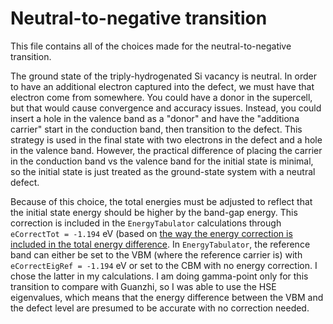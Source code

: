 # Neutral-to-negative transition

This file contains all of the choices made for the neutral-to-negative transition.

The ground state of the triply-hydrogenated Si vacancy is neutral. In order to have an additional electron captured into the defect, we must have that electron come from somewhere. You could have a donor in the supercell, but that would cause convergence and accuracy issues. Instead, you could insert a hole in the valence band as a "donor" and have the "additiona carrier" start in the conduction band, then transition to the defect. This strategy is used in the final state with two electrons in the defect and a hole in the valence band. However, the practical difference of placing the carrier in the conduction band vs the valence band for the initial state is minimal, so the initial state is just treated as the ground-state system with a neutral defect. 

Because of this choice, the total energies must be adjusted to reflect that the initial state energy should be higher by the band-gap energy. This correction is included in the `EnergyTabulator` calculations through `eCorrectTot = -1.194` eV (based on [the way the energy correction is included in the total energy difference](https://github.com/laurarnichols/defectCrossSections/tree/master/EnergyTabulator). In `EnergyTabulator`, the reference band can either be set to the VBM (where the reference carrier is) with `eCorrectEigRef = -1.194` eV or set to the CBM with no energy correction. I chose the latter in my calculations. I am doing gamma-point only for this transition to compare with Guanzhi, so I was able to use the HSE eigenvalues, which means that the energy difference between the VBM and the defect level are presumed to be accurate with no correction needed. 
